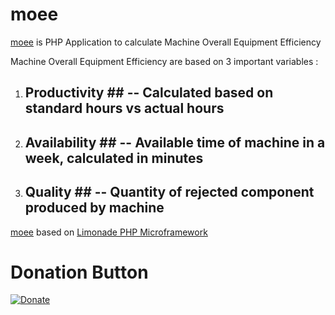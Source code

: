 # moee
[moee](https://github.com/nsiregar/moee) is PHP Application to calculate Machine Overall Equipment Efficiency

Machine Overall Equipment Efficiency are based on 3 important variables :

1. ## Productivity ## -- Calculated based on standard hours vs actual hours
2. ## Availability ## -- Available time of machine in a week, calculated in minutes
3. ## Quality ## -- Quantity of rejected component produced by machine

[moee](https://github.com/nsiregar/moee) based on [Limonade PHP Microframework](https://github.com/sofadesign/limonade/)

# Donation Button

[![Donate](https://img.shields.io/badge/Donate-PayPal-blue.svg?style=flat-square&maxAge=2592000)](https://www.paypal.com/cgi-bin/webscr?cmd=_s-xclick&hosted_button_id=3LHKVTZQ5VRCA)
